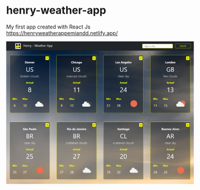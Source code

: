 # henry-weather-app
My first app created with React Js 
https://henryweatherappemiandd.netlify.app/

![henry-weather-app - screenshot - desktop version](https://raw.githubusercontent.com/emiandd/henry-weather-app/691f07dd81b08ddc9cb245b45eaa64abf7459569/src/screenshot-henry-weather-desktop-version.png)
